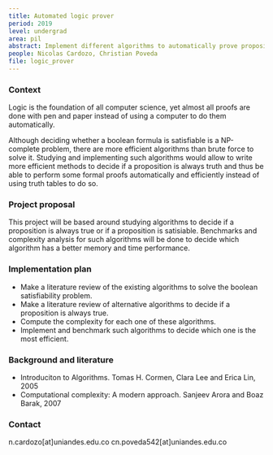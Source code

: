 ```yaml
---
title: Automated logic prover
period: 2019
level: undergrad
area: pil
abstract: Implement different algorithms to automatically prove propositional logic formulas
people: Nicolas Cardozo, Christian Poveda
file: logic_prover
---
```


### Context
Logic is the foundation of all computer science, yet almost all proofs are done with pen and paper instead of using a computer to do them automatically.

Although deciding whether a boolean formula is satisfiable is a NP-complete problem, there are more efficient algorithms than brute force to solve it. Studying and implementing such algorithms would allow to write more efficient methods to decide if a proposition is always truth and thus be able to perform some formal proofs automatically and efficiently instead of using truth tables to do so.

### Project proposal
This project will be based around studying algorithms to decide if a proposition is always true or if a proposition is satisiable. Benchmarks and complexity analysis for such algorithms will be done to decide which algorithm has a better memory and time performance.

### Implementation plan
- Make a literature review of the existing algorithms to solve the boolean satisfiability problem.
- Make a literature review of alternative algorithms to decide if a proposition is always true.
- Compute the complexity for each one of these algorithms.
- Implement and benchmark such algorithms to decide which one is the most efficient.
 
### Background and literature

- Introduciton to Algorithms. Tomas H. Cormen, Clara Lee and Erica Lin, 2005
- Computational complexity: A modern approach. Sanjeev Arora and Boaz Barak, 2007

### Contact
n.cardozo\[at\]uniandes.edu.co
cn.poveda542\[at\]uniandes.edu.co

